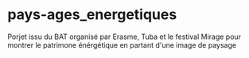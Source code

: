 # pays-ages_energetiques
Porjet issu du BAT organisé par Erasme, Tuba et le festival Mirage pour montrer le patrimone énérgétique en partant d'une image de paysage
